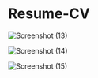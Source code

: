 # Resume-CV

![Screenshot (13)](https://user-images.githubusercontent.com/87364508/210760853-db81507f-4709-4463-9ccb-ddb1ebe0b1f6.png)

![Screenshot (14)](https://user-images.githubusercontent.com/87364508/210534423-abac2b56-0969-485f-b748-12c61938f237.png)

![Screenshot (15)](https://user-images.githubusercontent.com/87364508/210760889-4c6d3bcb-11bf-4c35-b3f6-4a211a5aa57a.png)

